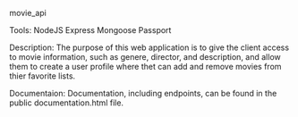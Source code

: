 movie_api

Tools:
NodeJS
Express
Mongoose
Passport

Description:
The purpose of this web application is to give the client access to movie information, such as genere, director, and description, and allow them to create a user profile where thet can add and remove movies from thier favorite lists.

Documentaion:
Documentation, including endpoints, can be found in the public documentation.html file.
